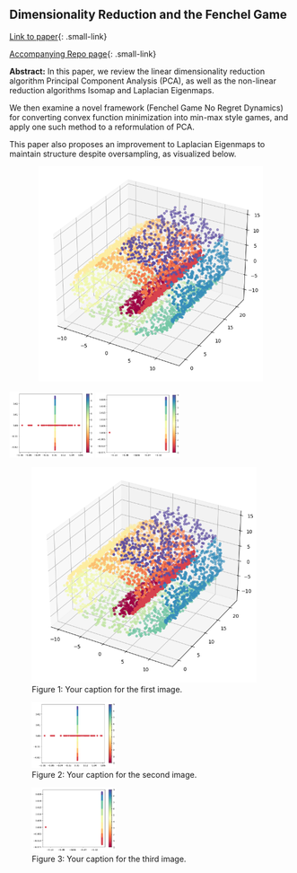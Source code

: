 ## Dimensionality Reduction and the Fenchel Game

[Link to paper](../pdf/REU_draft.pdf){: .small-link}

[Accompanying Repo page](/REU_Repo_page){: .small-link}


**Abstract:** In this paper, we review the linear dimensionality reduction algorithm Principal Component Analysis (PCA), as well as the non-linear reduction algorithms Isomap and Laplacian Eigenmaps. 

We then examine a novel framework (Fenchel Game No Regret Dynamics) for converting convex function minimization into min-max style games, and apply one such method to a reformulation of PCA. 

This paper also proposes an improvement to Laplacian Eigenmaps to maintain structure despite oversampling, as visualized below.

<p align="center">
<img src="../images/REU_Media2/SwissRollREUOversampled.png" alt="Alt Text 1" width="400"/>

<img src="../images/REU_Media2/SwissRollREUoversstd.png" alt="Standard LE Reduction" width="150"/> <img src="../images/REU_Media2/SwissRollREUoversvarrad.png" alt="Variable Radius LE Reduction" width="150"/>
</p>

<p align="center">
  <figure>
    <img src="../images/REU_Media2/SwissRollREUOversampled.png" alt="Alt Text 1" width="400"/>
    <figcaption>Figure 1: Your caption for the first image.</figcaption>
  </figure>

  <figure>
    <img src="../images/REU_Media2/SwissRollREUoversstd.png" alt="Standard LE Reduction" width="150"/>
    <figcaption>Figure 2: Your caption for the second image.</figcaption>
  </figure>

  <figure>
    <img src="../images/REU_Media2/SwissRollREUoversvarrad.png" alt="Variable Radius LE Reduction" width="150"/>
    <figcaption>Figure 3: Your caption for the third image.</figcaption>
  </figure>
</p>


<!--
### 1. PCA

Principal Component Analysis

```javascript
if (isAwesome){
  return true
}
```

### 2. Laplacian Eigenmaps

### 3. Isomap

<img src="images/dummy_thumbnail.jpg?raw=true"/>

### 4. Provide a basis for further data collection through surveys or experiments

Sed ut perspiciatis unde omnis iste natus error sit voluptatem accusantium doloremque laudantium, totam rem aperiam, eaque ipsa quae ab illo inventore veritatis et quasi architecto beatae vitae dicta sunt explicabo. 

For more details see [GitHub Flavored Markdown](https://guides.github.com/features/mastering-markdown/).
-->

